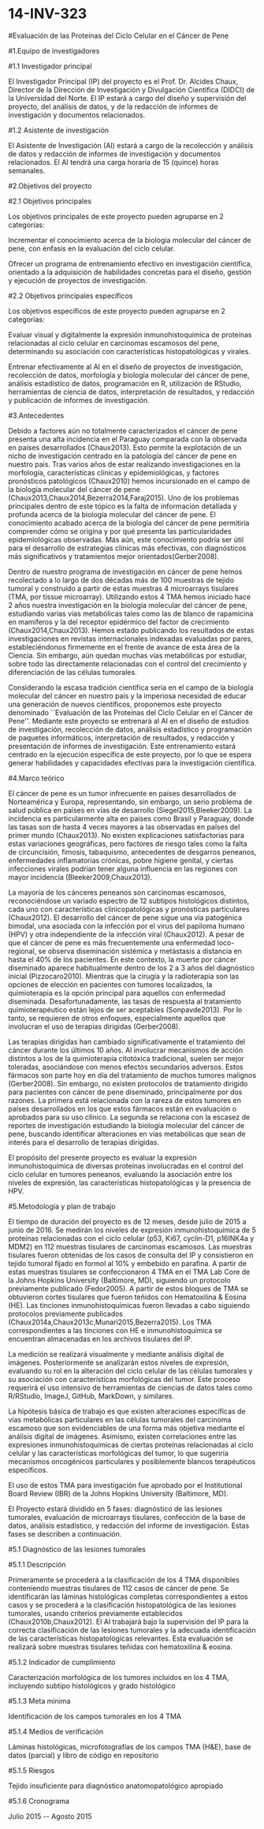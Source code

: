 # 14-INV-323
#Evaluación de las Proteínas del Ciclo Celular en el Cáncer de Pene



#1.Equipo de investigadores

#1.1 Investigador principal

El Investigador Principal (IP) del proyecto es el Prof. Dr. Alcides Chaux, Director de la Dirección de Investigación y Divulgación Científica (DIDCI) de la Universidad del Norte. El IP estará a cargo del diseño y supervisión del proyecto, del análisis de datos, y de la redacción de informes de investigación y documentos relacionados.

#1.2 Asistente de investigación

El Asistente de Investigación (AI) estará a cargo de la recolección y análisis de datos y redacción de informes de investigación y documentos relacionados. El AI tendrá una carga horaria de 15 (quince) horas semanales.


#2.Objetivos del proyecto

#2.1 Objetivos principales

Los objetivos principales de este proyecto pueden agruparse en 2 categorías:

Incrementar el conocimiento acerca de la biología molecular del cáncer de pene, con énfasis en la evaluación del ciclo celular.

Ofrecer un programa de entrenamiento efectivo en investigación científica, orientado a la adquisición de habilidades concretas para el diseño, gestión y ejecución de proyectos de investigación.

#2.2 Objetivos principales específicos

Los objetivos específicos de este proyecto pueden agruparse en 2 categorías:

Evaluar visual y digitalmente la expresión inmunohistoquímica de proteínas relacionadas al ciclo celular en carcinomas escamosos del pene, determinando su asociación con características histopatológicas y virales.

Entrenar efectivamente al AI en el diseño de proyectos de investigación, recolección de datos, morfología y biología molecular del cáncer de pene, análisis estadístico de datos, programación en R, utilización de RStudio, herramientas de ciencia de datos, interpretación de resultados, y redacción y publicación de informes de investigación.


#3.Antecedentes

Debido a factores aún no totalmente caracterizados el cáncer de pene presenta una alta incidencia en el Paraguay comparada con la observada en países desarrollados (Chaux2013). Esto permite la explotación de un nicho de investigación centrado en la patología del cáncer de pene en nuestro país. Tras varios años de estar realizando investigaciones en la morfología, características clínicas y epidemiológicas, y factores pronósticos patológicos (Chaux2010) hemos incursionado en el campo de la biología molecular del cáncer de pene (Chaux2013,Chaux2014,Bezerra2014,Faraj2015). Uno de los problemas principales dentro de este tópico es la falta de información detallada y profunda acerca de la biología molecular del cáncer de pene. El conocimiento acabado acerca de la biología del cáncer de pene permitiría comprender cómo se origina y por qué presenta las particularidades epidemiológicas observadas. Más aún, este conocimiento podría ser útil para el desarrollo de estrategias clínicas más efectivas, con diagnósticos más significativos y tratamientos mejor orientados(Gerber2008).

Dentro de nuestro programa de investigación en cáncer de pene hemos recolectado a lo largo de dos décadas más de 100 muestras de tejido tumoral y construido a partir de estas muestras 4 microarrays tisulares (TMA, por tissue microarray). Utilizando estos 4 TMA hemos iniciado hace 2 años nuestra investigación en la biología molecular del cáncer de pene, estudiando varias vías metabólicas tales como las de blanco de rapamicina en mamíferos y la del receptor epidérmico del factor de crecimiento (Chaux2014,Chaux2013). Hemos estado publicando los resultados de estas investigaciones en revistas internacionales indexadas evaluadas por pares, estableciéndonos firmemente en el frente de avance de esta área de la Ciencia. Sin embargo, aún quedan muchas vías metabólicas por estudiar, sobre todo las directamente relacionadas con el control del crecimiento y diferenciación de las células tumorales.

Considerando la escasa tradición científica seria en el campo de la biología molecular del cáncer en nuestro país y la imperiosa necesidad de educar una generación de nuevos científicos, proponemos este proyecto denominado ``Evaluación de las Proteínas del Ciclo Celular en el Cáncer de Pene''. Mediante este proyecto se entrenará al AI en el diseño de estudios de investigación, recolección de datos, análisis estadístico y programación de paquetes informáticos, interpretación de resultados, y redacción y presentación de informes de investigación. Este entrenamiento estará centrado en la ejecución específica de este proyecto, por lo que se espera generar habilidades y capacidades efectivas para la investigación científica.


#4.Marco teórico

El cáncer de pene es un tumor infrecuente en países desarrollados de Norteamérica y Europa, representando, sin embargo, un serio problema de salud pública en países en vías de desarrollo (Siegel2015,Bleeker2009). La incidencia es particularmente alta en países como Brasil y Paraguay, donde las tasas son de hasta 4 veces mayores a las observadas en países del primer mundo (Chaux2013). No existen explicaciones satisfactorias para estas variaciones geográficas, pero factores de riesgo tales como la falta de circuncisión, fimosis, tabaquismo, antecedentes de desgarros peneanos, enfermedades inflamatorias crónicas, pobre higiene genital, y ciertas infecciones virales podrían tener alguna influencia en las regiones con mayor incidencia (Bleeker2009,Chaux2013).

La mayoría de los cánceres peneanos son carcinomas escamosos, reconociéndose un variado espectro de 12 subtipos histológicos distintos, cada uno con características clinicopatológicas y pronósticas particulares (Chaux2012). El desarrollo del cáncer de pene sigue una vía patogénica bimodal, una asociada con la infección por el virus del papiloma humano (HPV) y otra independiente de la infección viral (Chaux2012). A pesar de que el cáncer de pene es más frecuentemente una enfermedad loco-regional, se observa diseminación sistémica y metástasis a distancia en hasta el 40% de los pacientes. En este contexto, la muerte por cáncer diseminado aparece habitualmente dentro de los 2 a 3 años del diagnóstico inicial (Pizzocaro2010). Mientras que la cirugía y la radioterapia son las opciones de elección en pacientes con tumores localizados, la quimioterapia es la opción principal para aquellos con enfermedad diseminada. Desafortunadamente, las tasas de respuesta al tratamiento quimioterapéutico están lejos de ser aceptables (Sonpavde2013). Por lo tanto, se requieren de otros enfoques, especialmente aquellos que involucran el uso de terapias dirigidas (Gerber2008).

Las terapias dirigidas han cambiado significativamente el tratamiento del cáncer durante los últimos 10 años. Al involucrar mecanismos de acción distintos a los de la quimioterapia citotóxica tradicional, suelen ser mejor toleradas, asociándose con menos efectos secundarios adversos. Estos fármacos son parte hoy en día del tratamiento de muchos tumores malignos (Gerber2008). Sin embargo, no existen protocolos de tratamiento dirigido para pacientes con cáncer de pene diseminado, principalmente por dos razones. La primera está relacionada con la rareza de estos tumores en países desarrollados en los que estos fármacos están en evaluación o aprobados para su uso clínico. La segunda se relaciona con la escasez de reportes de investigación estudiando la biología molecular del cáncer de pene, buscando identificar alteraciones en vías metabólicas que sean de interés para el desarrollo de terapias dirigidas.

El propósito del presente proyecto es evaluar la expresión inmunohistoquímica de diversas proteínas involucradas en el control del ciclo celular en tumores peneanos, evaluando la asociación entre los niveles de expresión, las características histopatológicas y la presencia de HPV.


#5.Metodología y plan de trabajo

El tiempo de duración del proyecto es de 12 meses, desde julio de 2015 a junio de 2016. Se medirán los niveles de expresión inmunohistoquímica de 5 proteínas relacionadas con el ciclo celular (p53, Ki67, cyclin-D1, p16INK4a y MDM2) en 112 muestras tisulares de carcinomas escamosos. Las muestras tisulares fueron obtenidas de los casos de consulta del IP y consistieron en tejido tumoral fijado en formol al 10% y embebido en parafina. A partir de estas muestras tisulares se confeccionaron 4 TMA en el TMA Lab Core de la Johns Hopkins University (Baltimore, MD), siguiendo un protocolo previamente publicado (Fedor2005). A partir de estos bloques de TMA se obtuvieron cortes tisulares que fueron teñidos con Hematoxilina & Eosina (HE). Las tinciones inmunohistoquímicas fueron llevadas a cabo siguiendo protocolos previamente publicados (Chaux2014a,Chaux2013c,Munari2015,Bezerra2015). Los TMA correspondientes a las tinciones con HE e inmunohistoquímica se encuentran almacenadas en los archivos tisulares del IP.

La medición se realizará visualmente y mediante análisis digital de imágenes. Posteriormente se analizarán estos niveles de expresión, evaluando su rol en la alteración del ciclo celular de las células tumorales y su asociación con características morfológicas del tumor. Este proceso requerirá el uso intensivo de herramientas de ciencias de datos tales como R/RStudio, ImageJ, GitHub, MarkDown, y similares.

La hipótesis básica de trabajo es que existen alteraciones específicas de vías metabólicas particulares en las células tumorales del carcinoma escamoso que son evidenciables de una forma más objetiva mediante el análisis digital de imágenes. Asimismo, existen correlaciones entre las expresiones inmunohistoquímicas de ciertas proteínas relacionadas al ciclo celular y las características morfológicas del tumor, lo que sugeriría mecanismos oncogénicos particulares y posiblemente blancos terapéuticos específicos.

El uso de estos TMA para investigación fue aprobado por el Institutional Board Review (IBR) de la Johns Hopkins University (Baltimore, MD).

El Proyecto estará dividido en 5 fases: diagnóstico de las lesiones tumorales, evaluación de microarrays tisulares, confección de la base de datos, análisis estadístico, y redacción del informe de investigación. Estas fases se describen a continuación.


#5.1 Diagnóstico de las lesiones tumorales

#5.1.1 Descripción

Primeramente se procederá a la clasificación de los 4 TMA disponibles conteniendo muestras tisulares de 112 casos de cáncer de pene. Se identificarán las láminas histológicas completas correspondientes a estos casos y se procederá a la clasificación histopatológica de las lesiones tumorales, usando criterios previamente establecidos (Chaux2010b,Chaux2012). El AI trabajará bajo la supervisión del IP para la correcta clasificación de las lesiones tumorales y la adecuada identificación de las características histopatológicas relevantes. Esta evaluación se realizará sobre muestras tisulares teñidas con hematoxilina & eosina.

#5.1.2 Indicador de cumplimiento

Caracterización morfológica de los tumores incluidos en los 4 TMA, incluyendo subtipo histológicos y grado histológico

#5.1.3 Meta mínima

Identificación de los campos tumorales en los 4 TMA

#5.1.4 Medios de verificación

Láminas histológicas, microfotografías de los campos TMA (H\&E), base de datos (parcial) y libro de código en repositorio

#5.1.5 Riesgos

Tejido insuficiente para diagnóstico anatomopatológico apropiado

#5.1.6 Cronograma

Julio 2015 -- Agosto 2015










